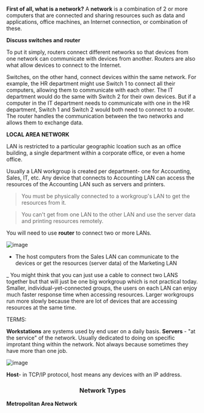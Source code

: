**First of all, what is a network?**
A **network** is a combination of 2 or more computers that are connected and sharing resources such as data and applications, office machines, an Internet connection, or combination of these.


**Discuss switches and router**

To put it simply, routers connect different networks so that devices from one network can communicate with devices from another. Routers are also what allow devices to connect to the Internet.

Switches, on the other hand, connect devices within the same network. For example, the HR department might use Switch 1 to connect all their computers, allowing them to communicate with each other. The IT department would do the same with Switch 2 for their own devices. But if a computer in the IT department needs to communicate with one in the HR department, Switch 1 and Switch 2 would both need to connect to a router. The router handles the communication between the two networks and allows them to exchange data.


**LOCAL AREA NETWORK**

LAN is restricted to a particular geographic lcoation such as an office building, a single department within a corporate office, or even a home office.

Usually a LAN workgroup is created per department- one for Accounting, Sales, IT, etc.
Any device that connects to Accounting LAN can access the resources of the Accounting LAN such as servers and printers.



> You must be physically connected to a workgroup's LAN to get the resources from it.


> You can't get from one LAN to the other LAN and use the server data and printing resources remotely.

You will need to use **router** to connect two or more LANs.


![image](https://github.com/user-attachments/assets/d51dfa44-03a7-4fa8-9485-d5b7024c5003)

- The host computers from the Sales LAN can communicate to the devices or get the resources (server data) of the Marketing LAN


_ You might think that you can just use a cable to connect two LANS together but that will just be one big workgroup which is not practical today. Smaller, individual-yet-connected groups, the users on each LAN can enjoy much faster response time when accessing resources. Larger workgroups run more slowly because there are lot of devices that are accessing resources at the same time.


TERMS:

**Workstations** are systems used by end user on a daily basis.
**Servers** - "at the service" of the network. Usually dedicated to doing on specific improtant thing within the network. Not always because sometimes they have more than one job.

![image](https://github.com/user-attachments/assets/4cfa6630-5f74-43ab-9f95-406245797d5d)

**Host**- in TCP/IP protocol, host means any devices with an IP address.




<h3 align="center">Network Types</h3>


**Metropolitan Area Network**
